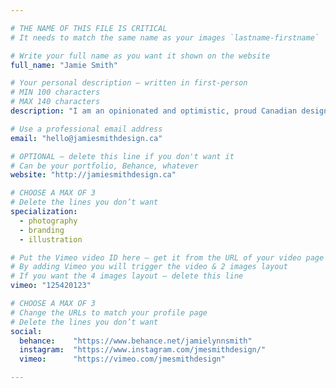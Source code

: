 ```yaml
---

# THE NAME OF THIS FILE IS CRITICAL
# It needs to match the same name as your images `lastname-firstname`

# Write your full name as you want it shown on the website
full_name: "Jamie Smith"

# Your personal description — written in first-person
# MIN 100 characters
# MAX 140 characters
description: "I am an opinionated and optimistic, proud Canadian designer. I love dogs, sports, sci-fi and summer. Rainy days are for movies and forts."

# Use a professional email address
email: "hello@jamiesmithdesign.ca"

# OPTIONAL — delete this line if you don't want it
# Can be your portfolio, Behance, whatever
website: "http://jamiesmithdesign.ca"

# CHOOSE A MAX OF 3
# Delete the lines you don’t want
specialization:
  - photography
  - branding
  - illustration

# Put the Vimeo video ID here — get it from the URL of your video page
# By adding Vimeo you will trigger the video & 2 images layout
# If you want the 4 images layout — delete this line
vimeo: "125420123"

# CHOOSE A MAX OF 3
# Change the URLs to match your profile page
# Delete the lines you don’t want
social:
  behance:    "https://www.behance.net/jamielynnsmith"
  instagram:  "https://www.instagram.com/jmesmithdesign/"
  vimeo:      "https://vimeo.com/jmesmithdesign"

---
```

